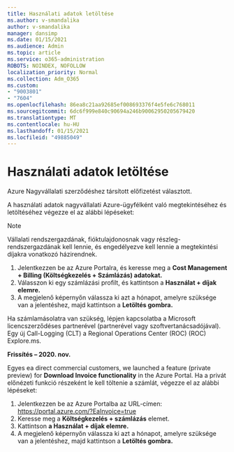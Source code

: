 ```yaml
---
title: Használati adatok letöltése
ms.author: v-smandalika
author: v-smandalika
manager: dansimp
ms.date: 01/15/2021
ms.audience: Admin
ms.topic: article
ms.service: o365-administration
ROBOTS: NOINDEX, NOFOLLOW
localization_priority: Normal
ms.collection: Adm_O365
ms.custom:
- "9003801"
- "7604"
ms.openlocfilehash: 86ea8c21aa92685ef008693376f4e5fe6c768011
ms.sourcegitcommit: 6dc6f999e840c90694a246b90062950205679420
ms.translationtype: MT
ms.contentlocale: hu-HU
ms.lasthandoff: 01/15/2021
ms.locfileid: "49885049"
---
```

# <a name="download-usage-data"></a>Használati adatok letöltése

Azure Nagyvállalati szerződéshez társított előfizetést választott.

A használati adatok nagyvállalati Azure-ügyfélként való megtekintéséhez és letöltéséhez végezze el az alábbi lépéseket:

> [!NOTE]
> Vállalati rendszergazdának, fióktulajdonosnak vagy részleg-rendszergazdának kell lennie, és engedélyezve kell lennie a megtekintési díjakra vonatkozó házirendnek. 

1. Jelentkezzen be az Azure Portalra, és keresse meg a **Cost Management + Billing (Költségkezelés + Számlázás) adatokat.**
2. Válasszon ki egy számlázási profilt, és kattintson a **Használat + díjak elemre.**
3. A megjelenő képernyőn válassza ki azt a hónapot, amelyre szüksége van a jelentéshez, majd kattintson a **Letöltés gombra.**

Ha számlamásolatra van szükség, lépjen kapcsolatba a Microsoft licencszerződéses partnerével (partnerével vagy szoftvertanácsadójával). Egy új Call-Logging (CLT) a Regional Operations Center (ROC) (ROC) Explore.ms.

**Frissítés – 2020. nov.**

Egyes ea direct commercial customers, we launched a feature (private preview) for **Download Invoice functionality** in the Azure Portal. Ha a privát előnézeti  funkció részeként le kell töltenie a számlát, végezze el az alábbi lépéseket:

1. Jelentkezzen be az Azure Portalba az URL-címen: https://portal.azure.com/?EaInvoice=true 
2. Keresse meg a **Költségkezelés + számlázás** elemet. 
3. Kattintson **a Használat + díjak elemre.** 
4. A megjelenő képernyőn válassza ki azt a hónapot, amelyre szüksége van a jelentéshez, majd kattintson a **Letöltés gombra.**